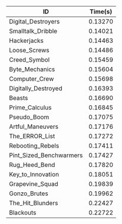 |ID|Time(s)|
|-|-|
|Digital_Destroyers|0.13270|
|Smalltalk_Dribble|0.14021|
|Hackerjacks|0.14463|
|Loose_Screws|0.14486|
|Creed_Symbol|0.15459|
|Byte_Mechanics|0.15604|
|Computer_Crew|0.15698|
|Digitally_Destroyed|0.16393|
|Beasts|0.16690|
|Prime_Calculus|0.16845|
|Pseudo_Boom|0.17075|
|Artful_Maneuvers|0.17176|
|The_ERROR_List|0.17272|
|Rebooting_Rebels|0.17411|
|Pint_Sized_Benchwarmers|0.17427|
|Rug_Heed_Bend|0.17820|
|Key_to_Innovation|0.18051|
|Grapevine_Squad|0.19839|
|Gonzo_Brutes|0.19962|
|The_Hit_Blunders|0.22427|
|Blackouts|0.22722|
